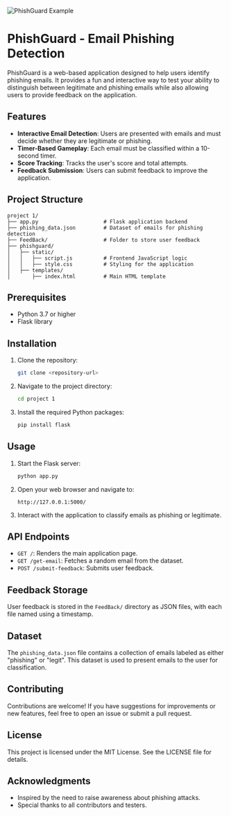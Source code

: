 ![PhishGuard Example](https://scontent.fdac138-2.fna.fbcdn.net/v/t39.30808-6/495964834_692848543351229_2615539176884607289_n.jpg?_nc_cat=102&ccb=1-7&_nc_sid=aa7b47&_nc_eui2=AeHOjWTuKK3BrroTI_ithKzTwW8ArJgxFhvBbwCsmDEWG06JI_d5c3nDaZpfFp70eq9Yq1lflwaVR-c0Ueiugta5&_nc_ohc=4ox3pdUbbiQQ7kNvwET1HNo&_nc_oc=Adkvy0Z0JwZ5Le6fzGFWhUVVsAwS6uF_PaoXM3IS_rxD2NJz7wBa0AO_L_oiHeKFhx0&_nc_zt=23&_nc_ht=scontent.fdac138-2.fna&_nc_gid=7ad1GM_Ie0b9eavcN-SPmQ&oh=00_AfKaC3Zt8iL1HPCJ_UCTxy4wvVSkKc6LkUXSwNQaEDu3Uw&oe=6825800A)

# PhishGuard - Email Phishing Detection

PhishGuard is a web-based application designed to help users identify phishing emails. It provides a fun and interactive way to test your ability to distinguish between legitimate and phishing emails while also allowing users to provide feedback on the application.

## Features

- **Interactive Email Detection**: Users are presented with emails and must decide whether they are legitimate or phishing.
- **Timer-Based Gameplay**: Each email must be classified within a 10-second timer.
- **Score Tracking**: Tracks the user's score and total attempts.
- **Feedback Submission**: Users can submit feedback to improve the application.

## Project Structure

```
project 1/
├── app.py                     # Flask application backend
├── phishing_data.json         # Dataset of emails for phishing detection
├── FeedBack/                  # Folder to store user feedback
├── phishguard/
│   ├── static/
│   │   ├── script.js          # Frontend JavaScript logic
│   │   ├── style.css          # Styling for the application
│   ├── templates/
│       ├── index.html         # Main HTML template
```

## Prerequisites

- Python 3.7 or higher
- Flask library

## Installation

1. Clone the repository:
   ```bash
   git clone <repository-url>
   ```

2. Navigate to the project directory:
   ```bash
   cd project 1
   ```

3. Install the required Python packages:
   ```bash
   pip install flask
   ```

## Usage

1. Start the Flask server:
   ```bash
   python app.py
   ```

2. Open your web browser and navigate to:
   ```
   http://127.0.0.1:5000/
   ```

3. Interact with the application to classify emails as phishing or legitimate.

## API Endpoints

- `GET /`: Renders the main application page.
- `GET /get-email`: Fetches a random email from the dataset.
- `POST /submit-feedback`: Submits user feedback.

## Feedback Storage

User feedback is stored in the `FeedBack/` directory as JSON files, with each file named using a timestamp.

## Dataset

The `phishing_data.json` file contains a collection of emails labeled as either "phishing" or "legit". This dataset is used to present emails to the user for classification.

## Contributing

Contributions are welcome! If you have suggestions for improvements or new features, feel free to open an issue or submit a pull request.

## License

This project is licensed under the MIT License. See the LICENSE file for details.

## Acknowledgments

- Inspired by the need to raise awareness about phishing attacks.
- Special thanks to all contributors and testers.
